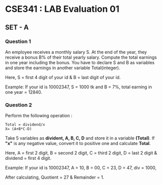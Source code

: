 # CSE341 : LAB Evaluation 01
## SET - A

### Question 1 
An employee receives a monthly salary S. At the end of the year, they receive a bonus B% of their total yearly salary. Compute the total earnings in one year including the bonus. You have to declare S and B as variables and store the earnings in another variable Total(integer). 

Here, S = first 4 digit of your id & B = last digit of your id.

Example: If your id is 10002347, S = 1000 tk and B = 7%, total earning in one year = 12840.

### Question 2 
Perform the following operation : 
```
Total = dividend/x
X= (A+B*C-D)
```
Take 5 variables as **divident, A, B, C, D** and store it in a variable **(Total)**. If **"x"** is any negative value, convert it to positive one and calculate **Total**.

Here, A = first 2 digit, B = second 2 digit, C = third 2 digit, D = last 2 digit & dividend = first 4 digit.

Example: If your id is 10002347, A = 10, B = 00, C = 23, D = 47, div = 1000,

After calculating, Quotient = 27 & Remainder = 1.
